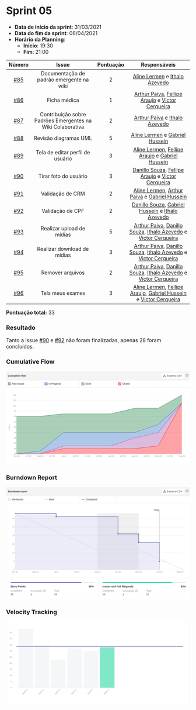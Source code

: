 # Sprint 05

- **Data de início da sprint**: 31/03/2021
- **Data do fim da sprint**: 06/04/2021
- **Horário da Planning**:
  - **Início**: 19:30
  - **Fim**: 21:00

| Número | Issue | Pontuação | Responsáveis |
| :----: | :---: | :-------: | :----------: |
|  [#85](https://github.com/UnBArqDsw2020-2/2020.2_G3_ProjetoHigia/issues/85)      |   Documentação de padrão emergente na wiki   |     2      |      [Aline Lermen](https://github.com/AlineLermen) e [Ithalo Azevedo](https://github.com/ithaloazevedo)       |
|  [#86](https://github.com/UnBArqDsw2020-2/2020.2_G3_ProjetoHigia/issues/86)      |   Ficha médica    |      1     |         [Arthur Paiva](https://github.com/ArthurPaivaT), [Fellipe Araujo](https://github.com/fellipe-araujo) e [Victor Cerqueira](https://github.com/VictorAmaralC)     |
|  [#87](https://github.com/UnBArqDsw2020-2/2020.2_G3_ProjetoHigia/issues/87)      |   Contribuição sobre Padrões Emergentes na Wiki Colaborativa    |     2      |   [Arthur Paiva](https://github.com/ArthurPaivaT) e [Ithalo Azevedo](https://github.com/ithaloazevedo)           |
|  [#88](https://github.com/UnBArqDsw2020-2/2020.2_G3_ProjetoHigia/issues/88)      |  Revisão diagramas UML      |     5      |     [Aline Lermen](https://github.com/AlineLermen) e [Gabriel Hussein](https://github.com/GabrielHussein)         |
|  [#89](https://github.com/UnBArqDsw2020-2/2020.2_G3_ProjetoHigia/issues/89)      |  Tela de editar perfil de usuário     |   3        |     [Aline Lermen](https://github.com/AlineLermen), [Fellipe Araujo](https://github.com/fellipe-araujo) e [Gabriel Hussein](https://github.com/GabrielHussein)         |
|  [#90](https://github.com/UnBArqDsw2020-2/2020.2_G3_ProjetoHigia/issues/90)      |  Tirar foto do usuário     |    3       |    [Danillo Souza](https://github.com/DanilloGS), [Fellipe Araujo](https://github.com/fellipe-araujo) e [Victor Cerqueira](https://github.com/VictorAmaralC)          |
|  [#91](https://github.com/UnBArqDsw2020-2/2020.2_G3_ProjetoHigia/issues/91)      |    Validação de CRM   |      2     |    [Aline Lermen](https://github.com/AlineLermen), [Arthur Paiva](https://github.com/ArthurPaivaT) e [Gabriel Hussein](https://github.com/GabrielHussein)          |
|  [#92](https://github.com/UnBArqDsw2020-2/2020.2_G3_ProjetoHigia/issues/92)      |   Validação de CPF    |   2        |    [Danillo Souza](https://github.com/DanilloGS), [Gabriel Hussein](https://github.com/GabrielHussein) e [Ithalo Azevedo](https://github.com/ithaloazevedo)          |
|  [#93](https://github.com/UnBArqDsw2020-2/2020.2_G3_ProjetoHigia/issues/93)      |  Realizar upload de mídias     |      5     |      [Arthur Paiva](https://github.com/ArthurPaivaT), [Danillo Souza](https://github.com/DanilloGS), [Ithalo Azevedo](https://github.com/ithaloazevedo) e [Victor Cerqueira](https://github.com/VictorAmaralC)        |
|  [#94](https://github.com/UnBArqDsw2020-2/2020.2_G3_ProjetoHigia/issues/94)      |     Realizar download de mídias  |      3     |       [Arthur Paiva](https://github.com/ArthurPaivaT), [Danillo Souza](https://github.com/DanilloGS), [Ithalo Azevedo](https://github.com/ithaloazevedo) e [Victor Cerqueira](https://github.com/VictorAmaralC)       |
|  [#95](https://github.com/UnBArqDsw2020-2/2020.2_G3_ProjetoHigia/issues/95)      |   Remover arquivos    |     2      |       [Arthur Paiva](https://github.com/ArthurPaivaT), [Danillo Souza](https://github.com/DanilloGS), [Ithalo Azevedo](https://github.com/ithaloazevedo) e [Victor Cerqueira](https://github.com/VictorAmaralC)       |
|  [#96](https://github.com/UnBArqDsw2020-2/2020.2_G3_ProjetoHigia/issues/96)      |   Tela meus exames    |      3     |     [Aline Lermen](https://github.com/AlineLermen), [Fellipe Araujo](https://github.com/fellipe-araujo), [Gabriel Hussein](https://github.com/GabrielHussein) e [Victor Cerqueira](https://github.com/VictorAmaralC)         |


**Pontuação total:** 33

### Resultado
Tanto a issue [#90](https://github.com/UnBArqDsw2020-2/2020.2_G3_ProjetoHigia/issues/90) e [#92](https://github.com/UnBArqDsw2020-2/2020.2_G3_ProjetoHigia/issues/92) não foram finalizadas, apenas 28 foram concluídos.

### Cumulative Flow

![cumulativeFlow05](../assets/images/00-sprint/cumulativeFlow/cumulativeFlow05.png)

### Burndown Report

![burndown05](../assets/images/00-sprint/burndown/burndown05.png)

### Velocity Tracking

![velocity05](../assets/images/00-sprint/velocity/velocity05.png)

